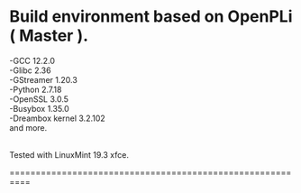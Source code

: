 # Build environment based on OpenPLi ( Master ).

-GCC 12.2.0<br>
-Glibc 2.36<br>
-GStreamer 1.20.3<br>
-Python 2.7.18<br>
-OpenSSL 3.0.5<br>
-Busybox 1.35.0<br>
-Dreambox kernel 3.2.102<br>
and more.<br>
<br>

Tested with LinuxMint 19.3 xfce.
<br>

==========================================================
